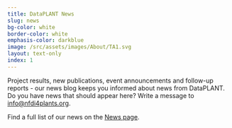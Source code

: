 ```yaml
---
title: DataPLANT News
slug: news
bg-color: white
border-color: white
emphasis-color: darkblue
image: /src/assets/images/About/TA1.svg
layout: text-only
index: 1
---
```


Project results, new publications, event announcements and follow-up reports - our news blog keeps you informed about news from DataPLANT.
Do you have news that should appear here? Write a message to <A href="mailto:info@nfdi4plants.org">info@nfdi4plants.org</a>.

Find a full list of our news on the [News page](/news.html).

